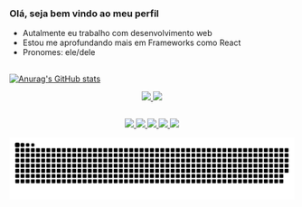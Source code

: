 ### Olá, seja bem vindo ao meu perfil

- Autalmente eu trabalho com desenvolvimento web
- Estou me aprofundando mais em Frameworks como React
- Pronomes: ele/dele

##

[![Anurag's GitHub stats](https://github-readme-stats.vercel.app/api?username=anuraghazra)](https://github.com/anuraghazra/github-readme-stats)

<div align="center">
  <a href="https://github.com/ilwel">
  <img height="180em" src="https://github-readme-stats.vercel.app/api?username=ilwel&show_icons=true&theme=tokyonight&hide_border=true&include_all_commits=true&count_private=true"/>
  <img height="180em" src="https://github-readme-stats.vercel.app/api/top-langs/?username=ilwel&layout=compact&langs_count=7&theme=tokyonight&hide_border=true"/>
</div>
  
  ##
  
<div align="center">
  <img width="30px" src="https://cdn.jsdelivr.net/gh/devicons/devicon/icons/javascript/javascript-plain.svg" />
  <img width="30px" src="https://cdn.jsdelivr.net/gh/devicons/devicon/icons/react/react-original.svg" />
  <img width="30px" src="https://cdn.jsdelivr.net/gh/devicons/devicon/icons/nodejs/nodejs-original.svg" />
  <img width="30px" src="https://cdn.jsdelivr.net/gh/devicons/devicon/icons/python/python-plain.svg" />
  <img width="30px" src="https://cdn.jsdelivr.net/gh/devicons/devicon/icons/cplusplus/cplusplus-line.svg" />
</div>
 
![Snake animation](https://github.com/ilwel/ilwel/blob/output/github-contribution-grid-snake.svg)
